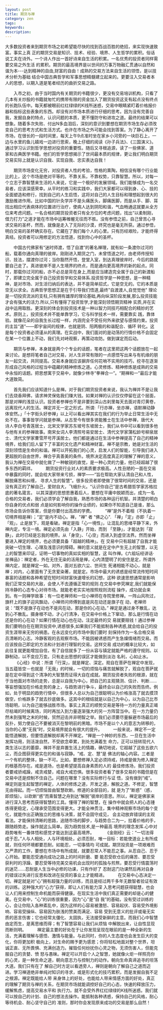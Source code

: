 ```yaml
---
layout: post
title: 期货与禅
category: zen
tags: 
keywords: 
description: 
---
```





大多数投资者来到期货市场之初希望能尽快的找到百战百胜的绝招，来实现快速致富。事实上真 正的期货交易是知识、技术、经验、境界、人生哲学的累积。俗话说工夫在诗外。一个诗人作出一首好诗来自生活的积累。一名优秀的投资者同样需要交易之外生活 的累积。期货的最高境界是以世间的万事万物融汇贯通以自然和谐为本---达到精神的自由,财富的自由！成熟的交易方法来自生活的领悟，是以技术分析为基础 结合中国古典哲学和军事思想精髓建立起来的。更要注入交易者本人的思想，以期入道是笔者经历的曲折交易之路。

　　入市之初，由于当时国内有关期货的书籍很少，更没有交易培训机构，只看了几本有关炒股的书籍就匆忙的携带有限的资金加入了期货投资这支有起点没有终点 的长跑队伍中。每天都被眼前红红绿绿的K线所迷惑，交易中眼睛紧盯着价格报价器和指标这些表象的东西。却没有对市场本质进行仔细的思考。因为没有完善自 我，发掘自身的特点，认识问题的本质，更不懂防守和进攻之道。最终的结果可以想象。随着多次失败、付出N多血泪后，深刻的意识到要想在期货市场生存必须改 变自己的思考方式和生活方式。也许在市场之外可能会找到答案。为了静心离开了市场，在很长的一段时间里，每天上午9点准时坐在家乡小河旁的一块巨石上，一 边与水里的鱼儿嬉戏一边进行思索，晚上仔细的阅读《孙子兵法》、《三国演义》。通过学习认识到哲学思想对投资的重要性。随后又寻根追源，读了一些佛家、道 家和古典医学书籍。他们的哲学思想揭示了世间最本质的规律，更让我们明白期货交易实际上就是认识自我、实现自我、忠实表达自我！

　　期货市场变化无穷，对投资者人性的考验，性格的熏陶，相信没有哪个行业能比的上，这个市场是绝对平等的。不靠关系，不靠权势，只靠智慧。所以，对每一 个立志于靠智慧来生活的人来说，它是一个极好的发展领域。我们能够成为一名交易者，应该深感荣幸。从平时的练习和实践中，我们大家都可以得到身、心、技的 全面塑造和修行，找到自己的人生启悟，这将对自己的人生目标和理想起到很大的激励推进作用。比如中国的针灸学并不是头痛医头，脚痛医脚，而是从手、脚、耳 找出相应代表病体的位置进行治疗，使病人达到阴阳和谐，气血畅通这就要从全方位来考虑问题。一名合格的期货投资者只有全方位的考虑问题，找出“以柔制刚， 借力打力”之道才能在市场中运筹帷幄无往而不胜。没有参悟之前，自己曾苦心寻求交易的圣杯，然而，就像是走入了无际的沙漠，终究也是毫无所获。通过参悟， 明白交易的圣杯确实存在。它藏在了我们每个人的心里。只有历经艰险，才能终得真经。投资者可以用修定的方法悟道，找到你心中的圣杯。

　　中国古代佛家有“迷时师渡，悟了自渡”的著名禅理，就有如一条渡你过河的船，载着你通向真理的彼岸。刚刚进入期货之门，未曾悟道之时，由老师传授知 识、技法，摆渡你过河；当你豁然开悟，登堂入室，到达真理彼岸时，今后的路就要自己走了。真进彼岸不是人生境界的终点，而是通向更高境界的新的起点。同 时，那载你过河的船，亦不必总是背在身上,而是应当建造完全属于自己的新渡船了，即建立完全属于自己投资哲学和交易体系.投资哲学是一种思想，是一种精 神，是对市场、对生活归纳后的表达，并不是简单招式，它是空无的。它的本质是空无以求全。古典哲学思想正是在于引导我们悟道,最终"自渡渡人,自觉觉他" 理论是一切投资流派的支柱,只有拥有雄厚的理论基础,再向纵深阶段发展,那么投资技能才会有强大的活力.所以,只有懂得了投资哲学,才能深刻领悟期货精神 实质,并在实战中运用取胜。更深刻的体会到投资技术是一种以智力同技巧相配合的精妙的艺术。原则上，投资技术并不能单靠学习，它与科学技术一样，需要靠实 践，靠体验。就像花朵的自我生长过程一样，内涵完全不受任何外来欲望与感情约束。投资的主旨“道”——即宇宙间的规律，也就是阴、阳两极的和谐配合、循环 转化。这是每个投资者必须谨从的真理。在实战中，我们面对的是动荡的行情价格不会固定在某一个位置上不动，我们先对峙观察，再策动攻防。做到谋定而后动。

　　期货与参禅，本身就是两个个专业的话题，笔者在这里把这两个话题放在一起来讨论。是想将笔者自己对交易，对人生非常有限的一点感悟写出来与有机缘的朋 友一起交流，共同提高。交易本身就应该摒弃任何花哨不实用的技巧，挖寻在逐渐形成自己风格的过程当中蕴藏的精神修炼之道。心灵修炼、精神修炼是成熟的交易 中永恒的话题。把思想寓于交易中，就像少林寺“拳禅合一”。“期禅和一”最后才能大道致简。

　　首先我们应该知道什么是禅。对于我们期货投资者来说，我认为禅并不是让我们去烧香拜佛，请求神灵保佑我们赚大钱。如果对禅的认识仅仅停留在这个层面， 那是对禅的浅显认识。投资者参禅也不是非要到深山古刹里每天去面对青灯黄卷，远离现代人的生活。禅定并无一定之形式。所谓:「行亦禅，坐亦禅，语默禅动静 体安然。」「十字街头好参禅」以上可以看出禅其实在我们的行为举止日常生活中无处不在。事事皆学问就是参禅。从古至今有很多贤能雅士在生活中参禅，唐代大 诗人李白号青莲居士，北宋文学家苏东坡号东坡居士，我们从书中可以看到很多他与他有关的参禅故事。南宋女词人李清照号易安居士、清代文学家蒲松龄号柳泉居 士、清代文学家曹雪芹号芹溪居士。他们都是通过在生活中参禅提高了自己的精神境界，给我们后人留下了丰富的文化遗产和精神财富。禅不是宗教，她是对生活的 深刻领悟是生命的和谐。禅可以开拓我们的心灵，启发人们的智能，引导我们进入更超脱的自由世界，禅合乎真善美的条件。境界决定高度真正的理解了禅的意义， 我认为禅在交易中就化做了一种敏锐的直觉，是一种心灵的力量，他已经超越了很多东西的羁绊。
　　
期货投资行业对人的素质要求极高。人性丑陋的一面在交易中暴露的同时，就会给大家带来亏损，禅学——“旨在帮助大家认清自己和人性，解脱痛苦和纠缠， 寻求人生的智慧”。很多投资者即使做了很常时间的交易，还是没有真正的了解自己，爱财自大，飞蛾扑火。“认识你自己”是古希腊哲学家苏格拉底的著名箴言。 以其深邃的思想恩惠着后人，要想在平庸中脱颖而出，成为一名合格的交易者，我们必须学会了解自我，熟悉市场的各种运行机智。并清楚的明白你自身的优点和弱 点是如何影响你的操作业绩的，如果你不知道自己是谁，那么市场会告诉你答案，但是你要付出高昂的学费。
　　
“禅”是外不着相（不执着一切境界相是禅）；“定”是内不动心。禅，"禅" 者 "佛之心". 「禅」「定」亦即「止」「观」，止是放下，观是看破。禅定是指「心一境性」，让混乱的思绪平静下来，外禅内定，专注一境。禅定必须先由「入静」开始，而到 「至静」，才能达到「寂静」，此时已经是忘我的境界。从「身空」、「心空」而进入到虚空法界。然而坐禅要进入禅定的境界，也必须要具备「超越的精神」。在 交易中只有超越了自我才能突破一切生理、心理及浅意识的障碍。禅的意义就是在定中产生无上的智慧，以无上的智慧来印证，证明一切事物的真如实相的智慧，这 叫作禅。《六祖坛经讲话·坐禅品》：禅定者，外在无住无染的活用是禅，心内清楚明了的安住是定，所谓外禅内定，就是禅定一如。对外，面对五欲六尘、世间生 死诸相能不动心，就是禅；对内，心里面有了无贪爱染著，就是定。市场中最大的诱惑是经常流传短时间暴富的话题和各种希望在短时间财富快速增长的幻想，这种 欲速思想通常是影响我们正常交易的大敌，会使人不去遵循正常的规则.在交易中参究禅定,我们就能保持冷静的心态专心对待市场。就能老老实实地按照规则流程 操作，成功就会来到。有一则禅学故事：有一位老禅师和一位小禅师在寺院里修禅。一阵山风吹过，旗杆上的旗子迎风飘动，小禅师问师傅到底是风在动还是旗子在 动，老禅师说：“既不是旗子在动也不是风在动，那是你的心在动。” 禅定是通过身不散乱，达到心不散乱。摄身根不动，才心行清净，在交易中价格上下窜动，那么是行情在动还是你的心在动？如果行情在动心也在动，注定最终的交 易就要赔钱！通过参禅我们要明白在在期货投资中,诱惑很多,如果我们不能抵制各种诱惑,就会给自己的投资生涯带来无穷的祸患。在永远变化的市场中我们要时 刻保持作为一名合格交易员清晰的心志。冷静客观的去观察市场。不能因被诱惑而产生急燥情绪而交易。而应该按自己即定的方法和计划进行理智的交易。这样交易 成功的概率比较大，如此往复就更能增加自信，有了自信就多了一份从容与镇定就能严格的遵守规则。以静制动，以不变应万变。只有走出思想的误区才能做到淡泊 名利，心如止水。
　　
《心经》中说：所谓「行深」，就是禅定、深定。观自在菩萨在禅定中发现，当五蕴皆空－也就是「无我」的时候，一切的烦恼与痛苦就解脱了，观自在菩萨就 是在定中得到这个清净的大智慧而证得大自在成就。期货投资者失败的根源，就在于当他面对市场的走势，总是以自我为中心，把自己的主观猜测、估计、判断…… 等妄想强加在价格走势的身上，与趋势进行争斗，最终会以自己的失败而告终。例如，处于明显的趋势行情中，但很多人总以为自己很聪明认为价格涨高了就去摸顶 做空，价格跌多了就去抄底做多。这其中的根结就是以自己为中心，以为自己比市场聪明，以为自己能够战胜市场。事实上真正的顺势交易是等待一方的力量真正竭 尽枯竭的时候离场，同时再加入到力量逐渐强大的另一方阵营当中。在一方力量仍然未到强弩之末的时候，贸然迎击并非明智之举。我们必须要尽量躲避市场最后的 反扑，努力使自己不要被消灭在黎明前的黑暗。市场不是以个人的意志为转移的，当你的心里“无我”时，交易境界就会有很大的提升。
　　
一般来说，禅定不一定能悟道解脱，但要悟道解脱却离不开禅定。“禅是一个神妙的东西，一旦在生活中发挥功用，则活泼自然，不受欲念牵累，到处充满着生 命力，正可以扭转现代人类生活以志的萎靡，禅并不是弃置生活上的情趣，确切地说，它超越了这些五欲六尘，而企图获得更实在的和谐与寂静。“戒、定、慧”是 佛法的轴心内容。三者是一个有机的整体，缺一不可。比如，要想修禅入定必须持戒，持戒是做为修入禅定的根基而存在。戒是道场，也是希望提高自身素质的人的 最佳修炼场，我们投资者要戒骄戒躁，戒贪戒婪，戒自大戒恐惧。很多投资者看了很多交易的书籍但是在交易中还是控制不住自己。问题在哪里？没有实际修行与证 悟，没有做到“戒”。禅定则是生起智慧的禅定，人体的修炼之道，开发之道，解脱之道。不修定，智慧无由得起。而一切烦恼皆由智慧砍断。修道的全部目的，就 是为了“断惑”（惑，即烦恼）。以砍断“惑”而乘智慧之舟到达“解脱”彼岸的意思。所以，禅定是佛家来进行深入思考而获得智慧的工具。懂得了禅的智慧，在 操作中就会把人的心态锺炼得更稳定，心理承受范围变得更大。才能全神贯注，集中精神观察市场的每个变化，就能作出正确独立的思维与决策，就不会固守成见， 会主动放弃错误的主观看法。才能保持清晰的思路，追随市场的脚步，与趋势合二为一，拉着价格的手，跟随趋势走。操作就这么简单。因为趋势技术,是一种最高 境界的理念发挥.心中对趋势唯有一番体悟和感觉才能达到这最高境界。
　　
《金刚经》云：“一切法得成于忍。”人与人相处，人与环境相处，必须忍耐，唯一目标：若能使道业上有所成就，则任何环境都要忍耐。如能忍，一切事情均 可成就。期货投资是一项艰难而又严肃的工作，要想在市场中有所成就，就要忍常人不能忍之事。从忍自己、忍于心开始。要能忍受通向成功之路上的时间折磨、要 能忍受砍仓后的痛苦、要忍受获利时的浮躁、要忍受等待完美交易机会出现时的孤独与煎熬，要忍受行情震荡时的迷茫……忍耐是人生当中必修的功课，只有作好了 忍耐这门功课然后再对自身的错误过失进行反思和改进在投资的事业上才能精进。
　　
在交易中心态决定一切。禅定就是对“心”拥有超强力量的训练，而且是经过两千多年无数智者验证有效的训练。这种强大的“心力”获得，即让人们有能力深 入思考问题获得聪慧，也会让人们用来控制生命机能而获得健康。在现实生活中我们真正需要的却是心的健美。在交易中，“心”的训练很重要，因为“心”是“自 我”的基础，没有受过训练的心，会让你陷入各种紊乱中，因为这样的心容易被激怒、容易起伏、容易受外境影响、容易受操纵、容易因为肤浅的赞美而满足、容易 受到无意义的批评或毫无实质的恶言伤害；它也经常太僵化、太固执，无法接受新鲜的主意。而我们心中智慧由定而生，是离思维而得；有了智慧容易让我们从烦恼 中解脱出来，让自性显现而断则明。
　　
禅定最主要的好处在于让你发现呈现在眼前的是一种全新的生活，充满着理解与感悟、激情与能量。与此同时，你的人生态度也会发生巨大的变化，你将更加积 极向上，对生命的赐予更为感恩；你将轻松地面对整个世界，坦诚正直、无所畏惧、充满创造力。摧毁任何纷扰你心灵之物，无须伤害人，但能克服自己的贪婪、愤 怒与愚昧。禅定可以开启个人之智慧，她就像火炬一样照亮你的心灵，是一种生命之道，朝向意志力与控制力的动作。朝向生命真谛追寻的坦荡大道。我们只有在了 解自己时方足以看透旁人，禅则是朝向了解自己之道而迈进。学习禅道绝非单纯对知识的寻求，或是形式化的技巧累积，而是发掘自我不足之根源。禅定既能给人带 来身体上的好处，也能给人带来情感方面的好处，真正的理解了期货与禅的关系，在期货市场就能调控好自己的心态，快速的释放压力，缓解焦虑，提高交易水平和 执行力。就不会受外界红红绿绿的K线所迷惑。我们就可以按自己的计划、自己的想法去操作。能抵制各种诱惑，保持自己的风格，耐心等待机会、耐心坚守自己的 准则，那时你会发现原来成功的交易是那么自然！
